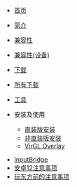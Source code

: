 <!-- docs/_sidebar.md -->

- [首页](/README.md)
- [简介](/overview.md)
- [兼容性](/compatibility.md)
- [兼容性(设备)](compatibility4devices.md)
- [下载](/download.md)
- [所有下载](download_all.md)
- [工具](tools.md)
- 安装及使用

  - [直装版安装](inst/1.md)
  - [非直装版安装](inst/2.md)
  - [VirGL Overlay](inst/virgl_overlay.md)

<!-- Old, messy documents.
  - [ED301/302](inst/ed.md)
  - [Exagear VirGL版](inst/virgl.md)
  - [Turnip Zink](inst/turnip_zink.md)
  - [Turnip Zink + VirGL整合版](inst/turnip_zink_virgl.md)
  - [Exagear 4合1版](inst/4in1.md)
-->

<!-- I won't write this document, because it is too difficult to use. :P
  - [VirGL vtest](inst/vtest.md)
-->

- [InputBridge](inputbridge.md)
- [安卓12注意事项](android12.md)
- [玩东方前的注意事项](/touhou.md)
